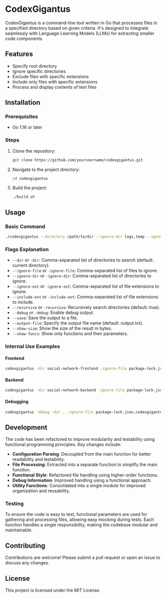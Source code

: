 # CodexGigantus

CodexGigantus is a command-line tool written in Go that processes files in a specified directory based on given criteria. It's designed to integrate seamlessly with Language Learning Models (LLMs) for extracting smaller code components.

## Features
- Specify root directory
- Ignore specific directories
- Exclude files with specific extensions
- Include only files with specific extensions
- Process and display contents of text files

## Installation

### Prerequisites
- Go 1.16 or later

### Steps
1. Clone the repository:
    ```sh
    git clone https://github.com/yourusername/codexgigantus.git
    ```
2. Navigate to the project directory:
    ```sh
    cd codexgigantus
    ```
3. Build the project:
    ```sh
    ./build.sh
    ```

## Usage

### Basic Command
```sh
./codexgigantus --directory /path/to/dir --ignore-dir logs,temp --ignore-ext log,tmp --include-ext txt,md
```

### Flags Explanation
- `--dir` or `-dir`: Comma-separated list of directories to search (default: current directory).
- `--ignore-file` or `-ignore-file`: Comma-separated list of files to ignore.
- `--ignore-dir` or `-ignore-dir`: Comma-separated list of directories to ignore.
- `--ignore-ext` or `-ignore-ext`: Comma-separated list of file extensions to ignore.
- `--include-ext` or `-include-ext`: Comma-separated list of file extensions to include.
- `--recursive` or `-recursive`: Recursively search directories (default: true).
- `--debug` or `-debug`: Enable debug output.
- `--save`: Save the output to a file.
- `--output-file`: Specify the output file name (default: output.txt).
- `--show-size`: Show the size of the result in bytes.
- `--show-funcs`: Show only functions and their parameters.

### Internal Use Examples

#### Frontend
```sh
codexgigantus -dir social-network-frontend -ignore-file package-lock.json -ignore-dir node_modules,__previewjs__ -ignore-ext svg,png,ico,md -output-file frontend.txt -save
```

#### Backend
```sh
codexgigantus -dir social-network-backend -ignore-file package-lock.json,auth_test.go -ignore-dir tests -ignore-ext sum,mod -output-file backend.txt -save
```

#### Debugging
```sh
codexgigantus -debug -dir . -ignore-file package-lock.json,codexgigantus,frontend.txt -ignore-dir cmd,pkg,.idea,.git,node_modules,__previewjs__ -ignore-ext svg,png,ico,md -output-file frontend.txt -save
```

## Development

The code has been refactored to improve modularity and testability using functional programming principles. Key changes include:

- **Configuration Parsing**: Decoupled from the main function for better readability and testability.
- **File Processing**: Extracted into a separate function to simplify the main function.
- **Functional Style**: Refactored file handling using higher-order functions.
- **Debug Information**: Improved handling using a functional approach.
- **Utility Functions**: Consolidated into a single module for improved organization and reusability.

### Testing

To ensure the code is easy to test, functional parameters are used for gathering and processing files, allowing easy mocking during tests. Each function handles a single responsibility, making the codebase modular and maintainable.

## Contributing

Contributions are welcome! Please submit a pull request or open an issue to discuss any changes.

## License

This project is licensed under the MIT License.
